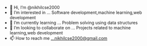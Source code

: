- 👋 Hi, I’m @nikhilcse2000
- 👀 I’m interested in ... Software development,machine learning,web development
- 🌱 I’m currently learning ... Problem solving using data structures
- 💞️ I’m looking to collaborate on ... Projects related to machine learning,web development
- 📫 How to reach me ...nikhilcse2000@gmail.com

<!---
nikhilcse2000/nikhilcse2000 is a ✨ special ✨ repository because its `README.md` (this file) appears on your GitHub profile.
You can click the Preview link to take a look at your changes.
--->
